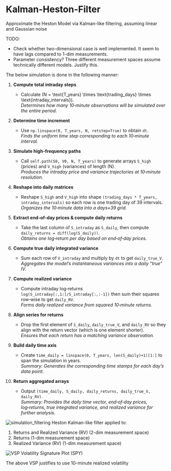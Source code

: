 # Kalman-Heston-Filter
Approximate the Heston Model via Kalman-like filtering, assuming linear and Gaussian noise 

TODO: 
* Check whether two-dimensional case is well implemented. It seem to have lags compared to 1-dim measurements.
* Parameter consistency? Three different measurement spaces assume technically different models. Justify this.

The below simulation is done in the following manner: 
1. **Compute total intraday steps**  
   - Calculate \(N = \text{T\_years} \times \text{trading\_days} \times \text{intraday\_intervals}\).  
   *Determines how many 10‑minute observations will be simulated over the entire period.*

2. **Determine time increment**  
   - Use `np.linspace(0, T_years, N, retstep=True)` to obtain `dt`.  
   *Finds the uniform time step corresponding to each 10‑minute interval.*

3. **Simulate high‑frequency paths**  
   - Call `self.path(S0, V0, N, T_years)` to generate arrays `S_high` (prices) and `V_high` (variances) of length \(N\).  
   *Produces the intraday price and variance trajectories at 10‑minute resolution.*

4. **Reshape into daily matrices**  
   - Reshape `S_high` and `V_high` into shape `(trading_days * T_years, intraday_intervals)` so each row is one trading day of 39 intervals.  
   *Organizes the 10‑minute data into a days×39 grid.*

5. **Extract end‑of‑day prices & compute daily returns**  
   - Take the last column of `S_intraday` as `S_daily`, then compute `daily_returns = diff(log(S_daily))`.  
   *Obtains one log‑return per day based on end‑of‑day prices.*

6. **Compute true daily integrated variance**  
   - Sum each row of `V_intraday` and multiply by `dt` to get `daily_true_V`.  
   *Aggregates the model’s instantaneous variances into a daily “true” IV.*

7. **Compute realized variance**  
   - Compute intraday log‑returns `log(S_intraday[:,1:]/S_intraday[:,:-1])` then sum their squares row‑wise to get `daily_RV`.  
   *Forms daily realized variance from squared 10‑minute returns.*

8. **Align series for returns**  
   - Drop the first element of `S_daily`, `daily_true_V`, and `daily_RV` so they align with the return vector (which is one element shorter).  
   *Ensures that each return has a matching variance observation.*

9. **Build daily time axis**  
   - Create `time_daily = linspace(0, T_years, len(S_daily)+1)[1:]` to span the simulation in years.  
   *Summary: Generates the corresponding time stamps for each day’s data point.*

10. **Return aggregated arrays**  
    - Output `(time_daily, S_daily, daily_returns, daily_true_V, daily_RV)`.  
    *Summary: Provides the daily time vector, end‑of‑day prices, log‑returns, true integrated variance, and realized variance for further analysis.*

![simulation_filtering](https://github.com/user-attachments/assets/f273bbd4-67b8-40b2-af30-53c3feee9c45)
Heston Kalman-like filter applied to:
1. Returns and Realized Variance (RV) (2-dim measurement space)
2. Returns (1-dim measurement space)
3. Realized Variance (RV) (1-dim measurement space)

![VSP](https://github.com/user-attachments/assets/864d7a77-ca3f-4d2b-ba5e-3d90a126d6a4)
Volatility Signature Plot (SPY)

The above VSP justifies to use 10-minute realized volatility 
